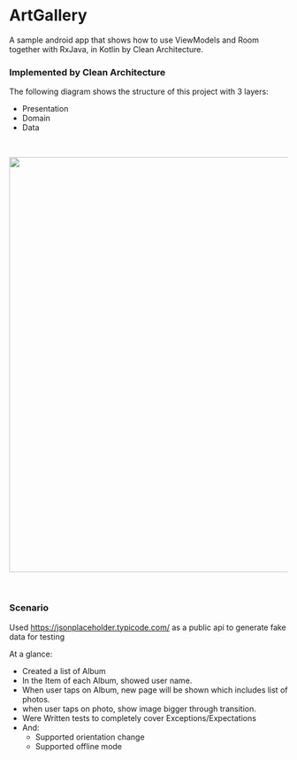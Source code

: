 # ArtGallery
A sample android app that shows how to use ViewModels and Room together with RxJava, in Kotlin by Clean Architecture.

### Implemented by Clean Architecture
The following diagram shows the structure of this project with 3 layers:
- Presentation
- Domain
- Data

<br>
<p align="center">
  <img src="https://github.com/ZahraHeydari/ArtGallery/blob/master/diagram.png" width="750"/>
</p>
<br>


### Scenario
Used https://jsonplaceholder.typicode.com/ as a public api to generate fake data for testing

At a glance:

- Created a list of Album
- In the Item of each Album, showed user name.
- When user taps on Album, new page will be shown which includes list of photos.
- when user taps on photo, show image bigger through transition.
- Were Written tests to completely cover Exceptions/Expectations
- And: 
    - Supported orientation change
    - Supported offline mode